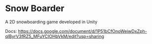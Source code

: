 # Snow Boarder

A 2D snowboarding game developed in Unity

Docs: https://docs.google.com/document/d/1P51bCfOnoWeiwDxZph-qIByrV3fRZ5_MFuYCIOHbVkM/edit?usp=sharing
